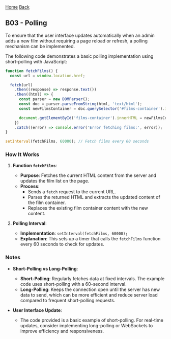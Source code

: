 <nav>
  <a href="/README.md">Home</a>
  <a href="/docs/bonus.md">Back</a>
</nav>

## B03 - Polling

To ensure that the user interface updates automatically when an admin adds a new film without requiring a page reload or refresh, a polling mechanism can be implemented.

The following code demonstrates a basic polling implementation using short-polling with JavaScript:

```javascript
function fetchFilms() {
  const url = window.location.href;

  fetch(url)
    .then((response) => response.text())
    .then((html) => {
      const parser = new DOMParser();
      const doc = parser.parseFromString(html, 'text/html');
      const newFilmsContainer = doc.querySelector('#films-container').innerHTML;

      document.getElementById('films-container').innerHTML = newFilmsContainer;
    })
    .catch((error) => console.error('Error fetching films:', error));
}

setInterval(fetchFilms, 60000); // Fetch films every 60 seconds
```

### How It Works

1. **Function `fetchFilms`**:

   - **Purpose**: Fetches the current HTML content from the server and updates the film list on the page.
   - **Process**:
     - Sends a `fetch` request to the current URL.
     - Parses the returned HTML and extracts the updated content of the film container.
     - Replaces the existing film container content with the new content.

2. **Polling Interval**:
   - **Implementation**: `setInterval(fetchFilms, 60000);`
   - **Explanation**: This sets up a timer that calls the `fetchFilms` function every 60 seconds to check for updates.

### Notes

- **Short-Polling vs Long-Polling**:

  - **Short-Polling**: Regularly fetches data at fixed intervals. The example code uses short-polling with a 60-second interval.
  - **Long-Polling**: Keeps the connection open until the server has new data to send, which can be more efficient and reduce server load compared to frequent short-polling requests.

- **User Interface Update**:
  - The code provided is a basic example of short-polling. For real-time updates, consider implementing long-polling or WebSockets to improve efficiency and responsiveness.
